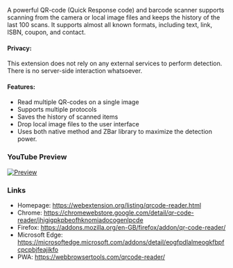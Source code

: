 A powerful QR-code (Quick Response code) and barcode scanner supports scanning from the camera or local image files and keeps the history of the last 100 scans. It supports almost all known formats, including text, link, ISBN,  coupon, and contact.

#### Privacy:
This extension does not rely on any external services to perform detection. There is no server-side interaction whatsoever.

#### Features:

  * Read multiple QR-codes on a single image
  * Supports multiple protocols
  * Saves the history of scanned items
  * Drop local image files to the user interface
  * Uses both native method and ZBar library to maximize the detection power.

### YouTube Preview
[![Preview](https://img.youtube.com/vi/OaRhgRGDm1A/0.jpg)](https://www.youtube.com/watch?v=OaRhgRGDm1A)

### Links

  * Homepage: https://webextension.org/listing/qrcode-reader.html
  * Chrome: https://chromewebstore.google.com/detail/qr-code-reader/jhigigpkpbeofhknomiadocogenlpcde
  * Firefox: https://addons.mozilla.org/en-GB/firefox/addon/qr-code-reader/
  * Microsoft Edge: https://microsoftedge.microsoft.com/addons/detail/eogfpdlalmeogkfbpfcpcpbjfeajikfo
  * PWA: https://webbrowsertools.com/qrcode-reader/
